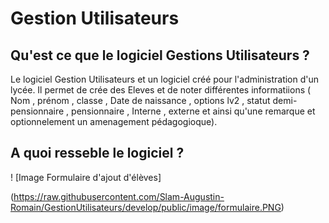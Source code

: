 # Gestion Utilisateurs

## Qu'est ce que le logiciel Gestions Utilisateurs ?

Le logiciel Gestion Utilisateurs et un logiciel créé pour l'administration d'un lycée. Il permet de crée des Eleves et de noter 
différentes informatiions ( Nom , prénom , classe , Date de naissance , options lv2 , statut demi-pensionnaire , pensionnaire , 
Interne , externe et ainsi qu'une remarque et optionnelement un amenagement pédagogioque).

## A quoi resseble le logiciel ?

! [Image Formulaire d'ajout d'élèves]

(https://raw.githubusercontent.com/Slam-Augustin-Romain/GestionUtilisateurs/develop/public/image/formulaire.PNG)
